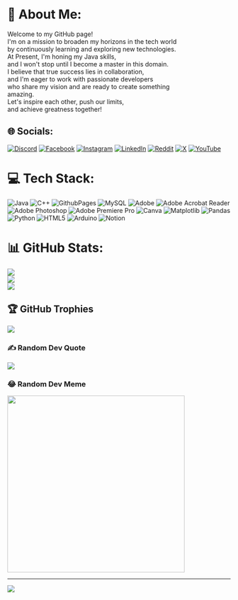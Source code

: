 # 💫 About Me:
Welcome to my GitHub page!<br>I'm on a mission to broaden my horizons in the tech world<br>by continuously learning and exploring new technologies. <br>At Present, I'm honing my Java skills, <br>and I won't stop until I become a master in this domain. <br>I believe that true success lies in collaboration, <br>and I'm eager to work with passionate developers <br>who share my vision and are ready to create something<br>amazing. <br>Let's inspire each other, push our limits, <br>and achieve greatness together!<br>


## 🌐 Socials:
[![Discord](https://img.shields.io/badge/Discord-%237289DA.svg?logo=discord&logoColor=white)](https://discord.gg/https://discord.gg/Q2G45yQFGW) [![Facebook](https://img.shields.io/badge/Facebook-%231877F2.svg?logo=Facebook&logoColor=white)](https://facebook.com/akash.ni.008) [![Instagram](https://img.shields.io/badge/Instagram-%23E4405F.svg?logo=Instagram&logoColor=white)](https://instagram.com/akash.ni.00) [![LinkedIn](https://img.shields.io/badge/LinkedIn-%230077B5.svg?logo=linkedin&logoColor=white)](https://linkedin.com/in/akash-singh-04343b28a) [![Reddit](https://img.shields.io/badge/Reddit-%23FF4500.svg?logo=Reddit&logoColor=white)](https://reddit.com/user/r/DreamersGalaxy) [![X](https://img.shields.io/badge/X-black.svg?logo=X&logoColor=white)](https://x.com/@XDreamer0) [![YouTube](https://img.shields.io/badge/YouTube-%23FF0000.svg?logo=YouTube&logoColor=white)](https://youtube.com/@https://www.youtube.com/@DreamerBhai) 

# 💻 Tech Stack:
![Java](https://img.shields.io/badge/java-%23ED8B00.svg?style=plastic&logo=openjdk&logoColor=white) ![C++](https://img.shields.io/badge/c++-%2300599C.svg?style=plastic&logo=c%2B%2B&logoColor=white) ![GithubPages](https://img.shields.io/badge/github%20pages-121013?style=plastic&logo=github&logoColor=white) ![MySQL](https://img.shields.io/badge/mysql-%2300000f.svg?style=plastic&logo=mysql&logoColor=white) ![Adobe](https://img.shields.io/badge/adobe-%23FF0000.svg?style=plastic&logo=adobe&logoColor=white) ![Adobe Acrobat Reader](https://img.shields.io/badge/Adobe%20Acrobat%20Reader-EC1C24.svg?style=plastic&logo=Adobe%20Acrobat%20Reader&logoColor=white) ![Adobe Photoshop](https://img.shields.io/badge/adobe%20photoshop-%2331A8FF.svg?style=plastic&logo=adobe%20photoshop&logoColor=white) ![Adobe Premiere Pro](https://img.shields.io/badge/Adobe%20Premiere%20Pro-9999FF.svg?style=plastic&logo=Adobe%20Premiere%20Pro&logoColor=white) ![Canva](https://img.shields.io/badge/Canva-%2300C4CC.svg?style=plastic&logo=Canva&logoColor=white) ![Matplotlib](https://img.shields.io/badge/Matplotlib-%23ffffff.svg?style=plastic&logo=Matplotlib&logoColor=black) ![Pandas](https://img.shields.io/badge/pandas-%23150458.svg?style=plastic&logo=pandas&logoColor=white) ![Python](https://img.shields.io/badge/python-3670A0?style=plastic&logo=python&logoColor=ffdd54) ![HTML5](https://img.shields.io/badge/html5-%23E34F26.svg?style=plastic&logo=html5&logoColor=white) ![Arduino](https://img.shields.io/badge/-Arduino-00979D?style=plastic&logo=Arduino&logoColor=white) ![Notion](https://img.shields.io/badge/Notion-%23000000.svg?style=plastic&logo=notion&logoColor=white)
# 📊 GitHub Stats:
![](https://github-readme-stats.vercel.app/api?username=DreamerX00&theme=radical&hide_border=false&include_all_commits=false&count_private=false)<br/>
![](https://github-readme-streak-stats.herokuapp.com/?user=DreamerX00&theme=radical&hide_border=false)<br/>
![](https://github-readme-stats.vercel.app/api/top-langs/?username=DreamerX00&theme=radical&hide_border=false&include_all_commits=false&count_private=false&layout=compact)

## 🏆 GitHub Trophies
![](https://github-profile-trophy.vercel.app/?username=DreamerX00&theme=radical&no-frame=false&no-bg=false&margin-w=4)

### ✍️ Random Dev Quote
![](https://quotes-github-readme.vercel.app/api?type=horizontal&theme=radical)

### 😂 Random Dev Meme
<img src='https://randommeme-five.vercel.app/' style="height: 400px;"/>

---
[![](https://visitcount.itsvg.in/api?id=DreamerX00&icon=0&color=0)](https://visitcount.itsvg.in)

<!-- Proudly created with GPRM ( https://gprm.itsvg.in ) -->
